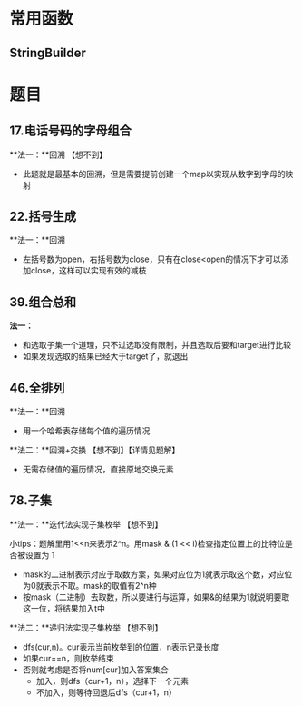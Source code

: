 # 常用函数

## StringBuilder





# 题目

## 17.电话号码的字母组合

**法一：**回溯 【想不到】

+ 此题就是最基本的回溯，但是需要提前创建一个map以实现从数字到字母的映射



## 22.括号生成

**法一：**回溯

+ 左括号数为open，右括号数为close，只有在close<open的情况下才可以添加close，这样可以实现有效的减枝



## 39.组合总和

**法一：**

+ 和选取子集一个道理，只不过选取没有限制，并且选取后要和target进行比较
+ 如果发现选取的结果已经大于target了，就退出



## 46.全排列

**法一：**回溯 

+ 用一个哈希表存储每个值的遍历情况



**法二：**回溯+交换 【想不到】【详情见题解】

+ 无需存储值的遍历情况，直接原地交换元素



## 78.子集

**法一：**迭代法实现子集枚举 【想不到】

小tips：题解里用1<<n来表示2^n。用mask & (1 << i)检查指定位置上的比特位是否被设置为 1

+ mask的二进制表示对应于取数方案，如果对应位为1就表示取这个数，对应位为0就表示不取。mask的取值有2^n种
+ 按mask（二进制）去取数，所以要进行与运算，如果&的结果为1就说明要取这一位，将结果加入t中



**法二：**递归法实现子集枚举 【想不到】

+ dfs(cur,n)。cur表示当前枚举到的位置，n表示记录长度
+ 如果cur==n，则枚举结束
+ 否则就考虑是否将num[cur]加入答案集合
  + 加入，则dfs（cur+1，n），选择下一个元素
  + 不加入，则等待回退后dfs（cur+1，n）
